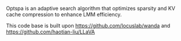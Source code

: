 Optspa is an adaptive search
algorithm that optimizes sparsity and KV cache compression to
enhance LMM efficiency. 

This code base is built upon https://github.com/locuslab/wanda and https://github.com/haotian-liu/LLaVA

